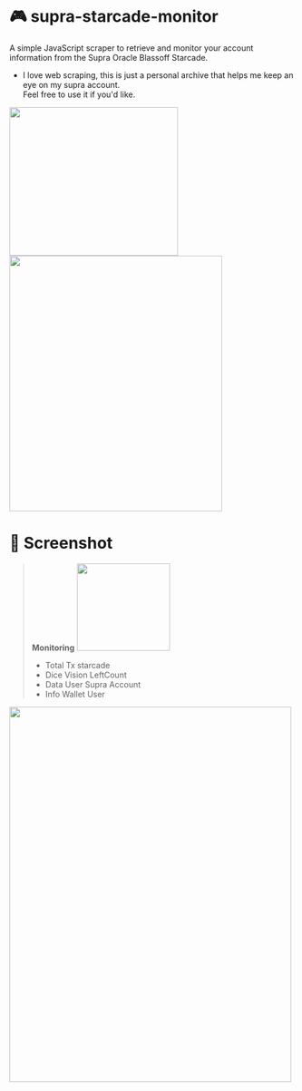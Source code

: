 # 🎮 supra-starcade-monitor
A simple JavaScript scraper to retrieve and monitor your account information from the Supra Oracle Blassoff Starcade.
- I love web scraping, this is just a personal archive that helps me keep an eye on my supra account. <br> Feel free to use it if you'd like.

<img alt="Desk With Stats" data-testid="next-image" loading="lazy" width="297" height="262" decoding="async" data-nimg="1" class="mx-auto" srcset="/blastoff/images/svg/breakroom/mobile/deskwithstats.svg?w=384 1x, /blastoff/images/svg/breakroom/mobile/deskwithstats.svg?w=640 2x" src="https://supra.com/blastoff/images/svg/breakroom/mobile/deskwithstats.svg?w=640" style="color: transparent;"> <img alt="Arcade" data-testid="next-image" loading="lazy" width="375" height="451" decoding="async" data-nimg="1" class="absolute -bottom-6 md:bottom-0 -right-12 md:right-0 xl:-right-16 max-w-[13.75rem] md:max-w-[18.75rem] xl:max-w-[23.4375rem]" srcset="/blastoff/images/svg/arcade/arcade-robot-stand.svg?w=384 1x, /blastoff/images/svg/arcade/arcade-robot-stand.svg?w=1024 2x" src="https://supra.com/blastoff/images/svg/arcade/arcade-robot-stand.svg?w=1024" style="color: transparent;">

# 📸 Screenshot
> **Monitoring** <img alt="updates in progress" data-testid="next-image" loading="lazy" width="164" height="154" decoding="async" data-nimg="1" class="max-w-[10.25rem] mx-auto h-auto" srcset="/blastoff/images/svg/robot-loading.svg?w=256 1x, /blastoff/images/svg/robot-loading.svg?w=384 2x" src="https://supra.com/blastoff/images/svg/robot-loading.svg?w=384" style="color: transparent;">
  > * Total Tx starcade
  > * Dice Vision LeftCount
  > * Data User Supra Account
  > * Info Wallet User 
<img alt="screenshot starcade monitor" loading="lazy" width="497" height="662" src="https://github.com/user-attachments/assets/ce600e77-d436-4aa7-98be-cb59da136198" style="color: transparent;">

